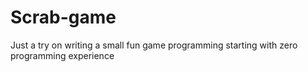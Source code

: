 # Scrab-game
Just a try on writing a small fun game programming starting with zero programming experience
